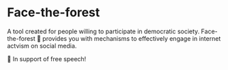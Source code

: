 # Face-the-forest

A tool created for people willing to participate in democratic society. Face-the-forest 🌳 provides you with mechanisms to effectively engage in internet actvism on social media.

🦡 In support of free speech!
